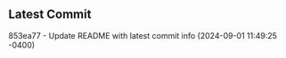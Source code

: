 
## Latest Commit
853ea77 - Update README with latest commit info (2024-09-01 11:49:25 -0400) <Yunxi-Zhou>
